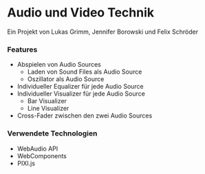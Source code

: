 # Audio und Video Technik

Ein Projekt von Lukas Grimm, Jennifer Borowski und Felix Schröder

### Features

- Abspielen von Audio Sources
  - Laden von Sound Files als Audio Source
  - Oszillator als Audio Source
- Individueller Equalizer für jede Audio Source
- Individueller Visualizer für jede Audio Source
  - Bar Visualizer
  - Line Visualizer
- Cross-Fader zwischen den zwei Audio Sources

### Verwendete Technologien

- WebAudio API
- WebComponents
- PIXI.js